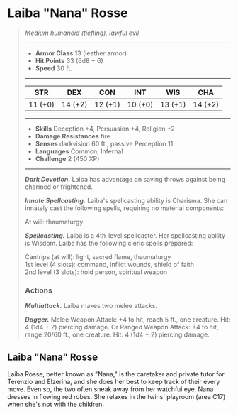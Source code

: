 # Laiba "Nana" Rosse
>*Medium humanoid (tiefling), lawful evil*
>___
>- **Armor Class** 13 (leather armor)
>- **Hit Points** 33 (6d8 + 6)
>- **Speed** 30 ft.
>___
>|STR|DEX|CON|INT|WIS|CHA|
>|:---:|:---:|:---:|:---:|:---:|:---:|
>|11 (+0)|14 (+2)|12 (+1)|10 (+0)|13 (+1)|14 (+2)|
>___
>- **Skills** Deception +4, Persuasion +4, Religion +2
>- **Damage Resistances** fire
>- **Senses** darkvision 60 ft., passive Perception 11
>- **Languages** Common, Infernal
>- **Challenge** 2 (450 XP)
>___
>***Dark Devotion.*** Laiba has advantage on saving throws against being charmed or frightened.  
>
>***Innate Spellcasting.*** Laiba's spellcasting ability is Charisma. She can innately cast the following spells, requiring no material components:  
>
>At will: thaumaturgy  
>
>
>***Spellcasting.*** Laiba is a 4th-level spellcaster. Her spellcasting ability is Wisdom. Laiba has the following cleric spells prepared:  
>
>Cantrips (at will): light, sacred flame, thaumaturgy  
>1st level (4 slots): command, inflict wounds, shield of faith  
>2nd level (3 slots): hold person, spiritual weapon  
>
>### Actions
>***Multiattack.*** Laiba makes two melee attacks.  
>
>***Dagger.*** Melee Weapon Attack: +4 to hit, reach 5 ft., one creature. Hit: 4 (1d4 + 2) piercing damage. Or Ranged Weapon Attack: +4 to hit, range 20/60 ft., one creature. Hit: 4 (1d4 + 2) piercing damage.
## Laiba "Nana" Rosse
Laiba Rosse, better known as "Nana," is the caretaker and private tutor for Terenzio and Elzerina, and she does her best to keep track of their every move. Even so, the two often sneak away from her watchful eye. Nana dresses in flowing red robes. She relaxes in the twins' playroom (area C17) when she's not with the children.